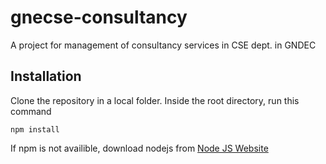 # gnecse-consultancy

A project for management of consultancy services in CSE dept. in GNDEC

## Installation

Clone the repository in a local folder.
Inside the root directory, run this command
```
npm install
```

If npm is not availible, download nodejs from [Node JS Website](https://nodejs.org/en)
